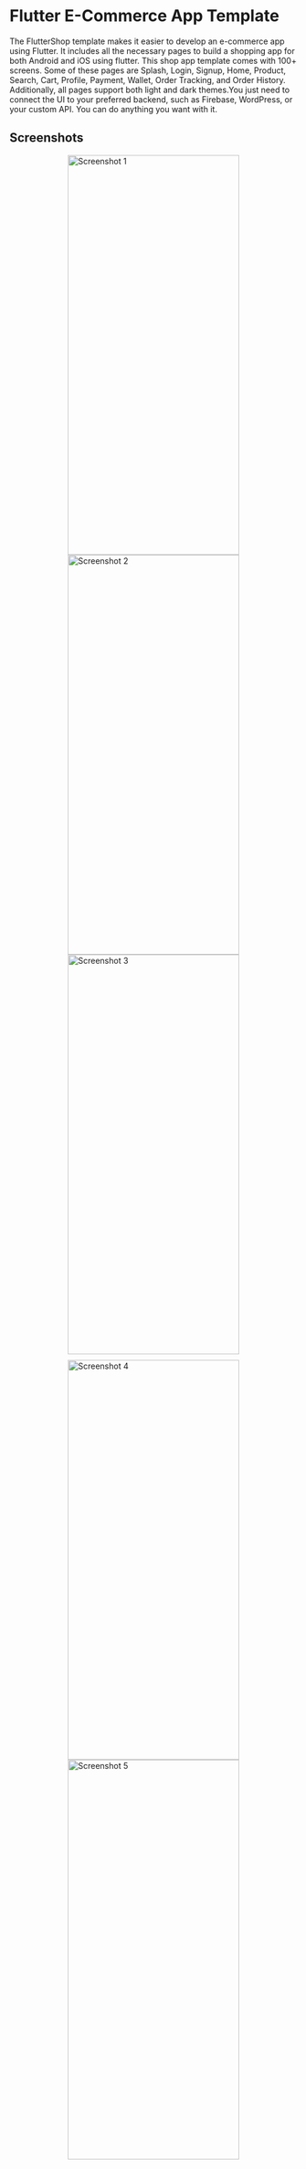 # Flutter E-Commerce App Template

The FlutterShop template makes it easier to develop an e-commerce app using Flutter. It includes all the necessary pages to build a shopping app for both Android and iOS using flutter. This shop app template comes with 100+ screens. Some of these pages are Splash, Login, Signup, Home, Product, Search, Cart, Profile, Payment, Wallet, Order Tracking, and Order History. Additionally, all pages support both light and dark themes.You just need to connect the UI to your preferred backend, such as Firebase, WordPress, or your custom API. You can do anything you want with it.


## Screenshots

<div style="display: flex; flex-wrap: wrap; gap: 20; justify-content: center;">
  <img src="https://github.com/user-attachments/assets/97cae8bd-182a-41ba-9556-fa2b28c537db" alt="Screenshot 1" width="300" height="700" />
  <img src="https://github.com/user-attachments/assets/345fddbd-8793-4213-adc2-209f0dcc6349" alt="Screenshot 2" width="300" height="700" />
  <img src="https://github.com/user-attachments/assets/f5464359-a3c2-423f-8c07-e84ec2ca065c" alt="Screenshot 3" width="300" height="700" />
</div>

<div style="display: flex; flex-wrap: wrap; gap: 20; justify-content: center; margin-top: 10;">
  <img src="https://github.com/user-attachments/assets/08b0750b-a2b3-4f12-98c2-4adb2dd5c7e3" alt="Screenshot 4" width="300" height="700" />
  <img src="https://github.com/user-attachments/assets/4eec206a-49f3-4c8a-8642-b397ad72893b" alt="Screenshot 5" width="300" height="700" />
</div>
